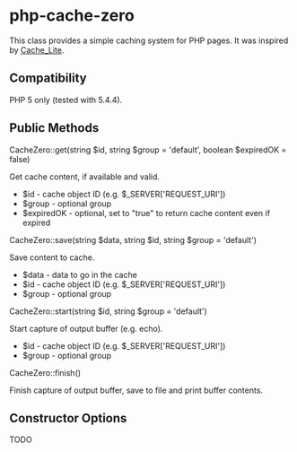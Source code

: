 php-cache-zero
==============

This class provides a simple caching system for PHP pages. It was inspired by [Cache_Lite](https://pear.php.net/package/Cache_Lite).

Compatibility
-------------

PHP 5 only (tested with 5.4.4).

Public Methods
--------------

CacheZero::get(string $id, string $group = 'default', boolean $expiredOK = false)

Get cache content, if available and valid.

* $id - cache object ID (e.g. $_SERVER['REQUEST_URI'])
* $group - optional group
* $expiredOK - optional, set to "true" to return cache content even if expired

CacheZero::save(string $data, string $id, string $group = 'default')

Save content to cache.

* $data - data to go in the cache
* $id - cache object ID (e.g. $_SERVER['REQUEST_URI'])
* $group - optional group

CacheZero::start(string $id, string $group = 'default')

Start capture of output buffer (e.g. echo).

* $id - cache object ID (e.g. $_SERVER['REQUEST_URI'])
* $group - optional group

CacheZero::finish()

Finish capture of output buffer, save to file and print buffer contents.

Constructor Options
-------------------

TODO
